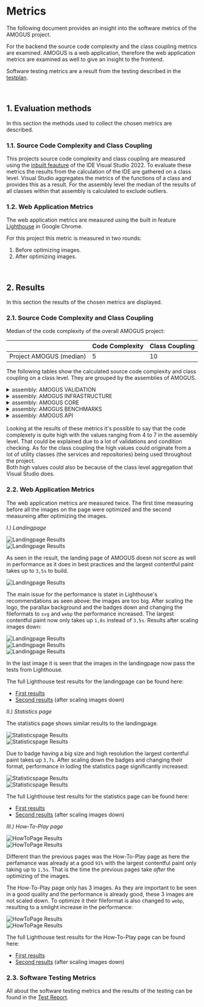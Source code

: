 # Metrics

The following document provides an insight into the software metrics of the AMOGUS project. 

For the backend the source code complexity and the class coupling metrics are examined. AMOGUS is a web application, therefore the web application metrics are examined as well to give an insight to the frontend.

Software testing metrics are a result from the testing described in the [testplan](https://cumgroup.github.io/AMOGUS/Developer%20Docs/4.%20Testing/Testplan/).

<br>

## 1. Evaluation methods

In this section the methods used to collect the chosen metrics are described.

### 1.1. Source Code Complexity and Class Coupling

This projects source code complexity and class coupling are measured using the [inbuilt feauture](https://learn.microsoft.com/en-us/visualstudio/code-quality/code-metrics-values?view=vs-2022) of the IDE Visual Studio 2022. To evaluate these metrics the results from the calculation of the IDE are gathered on a class level. Visual Studio aggregates the metrics of the functions of a class and provides this as a result. For the assembly level the median of the results of all classes within that assembly is calculated to exclude outliers.

### 1.2. Web Application Metrics

The web application metrics are measured using the built in feature [Lighthouse](https://developer.chrome.com/docs/lighthouse/) in Google Chrome.

For this project this metric is measured in two rounds:
1. Before optimizing images.
2. After optimizing images. 

<br>

## 2. Results

In this section the results of the chosen metrics are displayed.

### 2.1. Source Code Complexity and Class Coupling

Median of the code complexity of the overall AMOGUS project:

|            |Code Complexity|Class Coupling|
|-|-|-|
|Project AMOGUS (median) | 5 |10|

The following tables show the calculated source code complexity and class coupling on a class level. They are grouped by the assemblies of AMOGUS.

<details markdown="1">
  <summary>assembly: AMOGUS VALIDATION</summary>

|            |Code Complexity|Class Coupling|
|-|-|-|
|assembly: AMOGUS VALIDATION (median) |1 |10|
|RegisterValidator| 1| 10|
|StatsValidator |1 |10|
|GameSessionValidator| 1| 10|
|AddValidators| 1 |2|
</details>

<details markdown="1">
  <summary>assembly: AMOGUS INFRASTRUCTURE</summary>

|            |Code Complexity|Class Coupling|
|-|-|-|
|assembly: AMOGUS INFRASTRUCTURE (median) |6 |17|
|DateTimeWrapper |3 |4|
|UserMedalRepository| 3| 13|
|RoleManagerWrapper |3 |15|
|GameSessionRepository| 5| 15|
|TokenFactory |6| 21|
|DependecyInjection| 6| 34|
|UserStatsRepository |9 |17|
|UserService |9 |18|
|UserManagerWrapper| 13 |16|
|ApplicationDbContext |16| 23|
|AuthService |22 |38|
</details>

<details markdown="1">
  <summary>assembly: AMOGUS CORE</summary>

|            |Code Complexity|Class Coupling|
|-|-|-|
|assembly: AMOGUS CORE (median) |4| 3|
|DependencyInjection| 2| 2|
|UserRoles |1 |0|
|Result |54 |11|
|Result<A>| 69 |12|
|ResultState |1| 0|
|AuthFailureException| 4| 3|
|RecordNotFoundException |1| 1|
|UserOperationException| 4 |3|
|IDateTime |2| 1|
|IJwtConfiguration |3| 0|
|IMailerConfiguration |4 |0|
|IQuestionRepoConfiguration| 1| 0|
|JwtConfiguration |7 |2|
|MailerConfiguration |9| 2|
|QuestionRepoConfiguration |3| 2|
|IApplicationDbContext |13 |8|
|IRoleManager |2 |3|
|IUserManager |12| 8|
|IExerciseFactory |2 |1|
|IExerciseService |3| 3|
|IGameService |3 |4|
|ILeaderboardService| 1| 2|
|ImailerService |2 |1|
|IQuestionFileAccessor| 7| 5|
|IStatsService |4 |6|
|IStreakService |2| 3|
|IGameSessionRepository| 4| 5|
|IUserMedalRepository |2 |3|
|IUserStatsRepository| 7| 5|
|ITokenFactory |4| 6|
|ITeacherService |4| 5|
|IAuthService |3 |6|
|IUserService |3| 4|
|LeaderboardApiModel| 7 |2|
|LeaderboardUserCorrectRatio |4| 0|
|LeaderboardUserStreak |4 |0|
|LoginApiModel |4| 0|
|LoginResultApiModel| 9| 2|
|RegisterApiModel |6 |0|
|UserApiModel |10 |1|
|UserStatsApiModel| 23| 8|
|CategoryType |1| 0|
|DifficultyType |1| 0|
|UserMedalType |1| 0|
|MailTextStatics| 1| 0|
|GameSession |24| 8|
|Question |17| 3|
|UserMedal| 10| 9|
|UserStats| 21| 6|
|MentalExerciseModel| 16 |2|
|MentalExerciseFactory| 41| 20|
|ExerciseService |16| 12|
|GameService |9| 23|
|QuestionFileAccessor |16| 24|
|StatsService |24| 29|
|StreaksService |8| 10|
|LeaderboardService |8| 14|
|MailerService |7| 19|
|TeacherService |7| 17|
|ApplicationUser| 2 |1|
</details>

<details markdown="1">
  <summary>assembly: AMOGUS BENCHMARKS</summary>

|            |Code Complexity|Class Coupling|
|-|-|-|
|assembly: AMOGUS BENCHMARKS (median)| 7| 6|
|Program |2| 3|
|MentalExerciseFactoryBenchmarks| 7| 6|
|ExerciseServiceBenchmarks |29| 21|

</details>

<details markdown="1">
  <summary>assembly: AMOGUS API</summary>

|            |Code Complexity|Class Coupling|
|-|-|-|
|AMOGUS API |5| 19|
|Program |4| 36|
|UserController |14 |25|
|TeacherController| 7| 23|
|StatsController| 8| 19|
|InformationController |2| 10|
|HealthController |1 |6|
|GameController |10| 24|
|AuthController |3| 15|
|StreakUpdateScheduler| 5| 14|
|SendMailServiceScheduler |5| 16|
|DependencyInjection |2| 23|

</details>

<br>
Looking at the results of these metrics it's possible to say that the code complexety is quite high with the values ranging from 4 to 7 in the assembly level. That could be explained due to a lot of validations and condition checking. 
As for the class coupling the high values could originate from a lot of utility classes (the services and repositories) being used throughout the project.

<br>
Both high values could also be because of the class level aggregation that Visual Studio does.


<br>

### 2.2.  Web Application Metrics

The web application metrics are measured twice. The first time measuring before all the images on the page were optimized and the second measureing after optimizing the images.

*I.) Landingpage* <br>

<img src="../../assets/images/metrics/webapp/before/landingpage/wamLandingPage1.png" alt="Landingpage Results"></img><br>
<img src="../../assets/images/metrics/webapp/before/landingpage/wamLandingPage2.png" alt="Landingpage Results"></img>

As seen in the result, the landing page of AMOGUS doesn not score as well in performance as it does in best practices and the largest contentful paint takes up to `3,5s` to build. 

<img src="../../assets/images/metrics/webapp/before/landingpage/wamLandingPageEmpfehlungen.png" alt="Landingpage Results"></img>

The main issue for the performance is statet in Lighthouse's recommendations as seen above: the images are too big. After scaling the logo, the parallax background and the badges down and changing the fileformats to `svg` and `webp` the performance increased. The largest contentful paint now only takes up `1,8s` instead of `3,5s`. Results after scaling images down:

<img src="../../assets/images/metrics/webapp/after/landingpage/wamAfterLanding1.png" alt="Landingpage Results"></img>
<br>
<img src="../../assets/images/metrics/webapp/after/landingpage/wamAfterLanding2.png" alt="Landingpage Results"></img>
<br>
<img src="../../assets/images/metrics/webapp/after/landingpage/wamAfterLanding3.png" alt="Landingpage Results"></img>

In the last image it is seen that the images in the landingpage now pass the tests from Lighthouse.

The full Lighthouse test results for the landingpage can be found here: <br>
- [First results](https://cumgroup.github.io/AMOGUS/Developer%20Docs/5.%20Metrics/Web%20Application%20Metrics/First%20Results/Landingpage/)
- [Second results](https://cumgroup.github.io/AMOGUS/Developer%20Docs/5.%20Metrics/Web%20Application%20Metrics/Second%20Results/Landingpage/) (after scaling images down)

*II.) Statistics page* <br>

The statistics page shows similar results to the landingpage.

<img src="../../assets/images/metrics/webapp/before/statisticspage/wamStatisticsPage1.png" alt="Statisticspage Results"></img>
<br>
<img src="../../assets/images/metrics/webapp/before/statisticspage/wamStatisticsPage2.png" alt="Statisticspage Results"></img>

Due to badge having a big size and high resolution the largest contentful paint takes up `3,7s`. 
After scaling down the badges and changing their format, performance in loding the statistics page significantly increased:

<img src="../../assets/images/metrics/webapp/after/statisticspage/wamStats1.png" alt="Statisticspage Results"></img>
<br>
<img src="../../assets/images/metrics/webapp/after/statisticspage/wamStats2.png" alt="Statisticspage Results"></img>

The full Lighthouse test results for the statistics page can be found here: <br>
- [First results](https://cumgroup.github.io/AMOGUS/Developer%20Docs/5.%20Metrics/Web%20Application%20Metrics/First%20Results/Statisticspage/)
- [Second results](https://cumgroup.github.io/AMOGUS/Developer%20Docs/5.%20Metrics/Web%20Application%20Metrics/Second%20Results/Statisticspage/) (after scaling images down)

*III.) How-To-Play page* <br>

<img src="../../assets/images/metrics/webapp/before/howtopage/wamHowTo1.png" alt="HowToPage Results"></img>
<br>
<img src="../../assets/images/metrics/webapp/before/howtopage/wamHowTo2.png" alt="HowToPage Results"></img>

Different than the previous pages was the How-To-Play page as here the perfamance was already at a good `91%` with the largest contentful paint only taking up to `1,5s`. That is the time the previous pages take *after* the optimizing of the images.

The How-To-Play page only has 3 images. As they are important to be seen in a good quality and the performance is already good, these 3 images are not scaled down. To optimize it their fileformat is also changed to `webp`, resulting to a smlight increase in the performance:

<img src="../../assets/images/metrics/webapp/after/howtopage/wamAfterHowTo1.png" alt="HowToPage Results"></img>
<br>
<img src="../../assets/images/metrics/webapp/after/howtopage/wamAfterHowTo2.png" alt="HowToPage Results"></img>

The full Lighthouse test results for the How-To-Play page can be found here: <br>
- [First results](https://cumgroup.github.io/AMOGUS/Developer%20Docs/5.%20Metrics/Web%20Application%20Metrics/First%20Results/HowToPage/)
- [Second results](https://cumgroup.github.io/AMOGUS/Developer%20Docs/5.%20Metrics/Web%20Application%20Metrics/Second%20Results/HowToPage/) (after scaling images down)

### 2.3. Software Testing Metrics

All about the software testing metrics and the results of the testing can be found in the [Test Report](https://cumgroup.github.io/AMOGUS/Developer%20Docs/4.%20Testing/zTest%20Report/).





